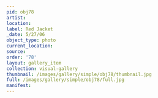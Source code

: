 ```yaml
---
pid: obj78
artist: 
location: 
label: Red Jacket
_date: 5/27/06
object_type: photo
current_location: 
source: 
order: '78'
layout: gallery_item
collection: visual-gallery
thumbnail: /images/gallery/simple/obj78/thumbnail.jpg
full: /images/gallery/simple/obj78/full.jpg
manifest: 
---
```

